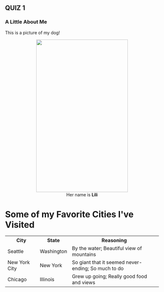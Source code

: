 ## QUIZ 1 


<h3> A Little About Me</h3>

  <p>This is a picture of my dog!</p>
  
  <p align="center">
    <img width="300" height="500" src="https://github.com/user-attachments/assets/399caf29-ed0a-4d54-9be8-a1fcdb70b434"><BR>
      Her name is <b> Lili </b>
  </p>


  # Some of my Favorite Cities I've Visited

<table>
  <tr>
    <th>City</th>
    <th>State</th>
    <th>Reasoning</th>
  </tr>
  <tr>
    <td>Seattle</td>
    <td>Washington</td>
    <td>By the water; Beautiful view of mountains</td>
  </tr>
  <tr>
    <td>New York City</td>
    <td>New York</td>
    <td>So giant that it seemed never-ending; So much to do</td>
  </tr>
  <tr>
    <td>Chicago</td>
    <td>Illinois</td>
    <td>Grew up going; Really good food and views</td>
  </tr>


